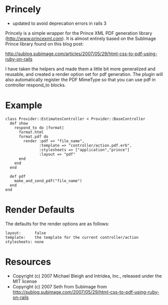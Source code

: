 Princely
========
* updated to avoid deprecation errors in rails 3

Princely is a simple wrapper for the Prince XML PDF generation library 
(http://www.princexml.com). It is almost entirely based on the SubImage 
Prince library found on this blog post:

http://sublog.subimage.com/articles/2007/05/29/html-css-to-pdf-using-ruby-on-rails 

I have taken the helpers and made them a little bit more generalized and 
reusable, and created a render option set for pdf generation. The plugin
will also automatically register the PDF MimeType so that you can use
pdf in controller respond_to blocks.

Example
=======

    class Provider::EstimatesController < Provider::BaseController
      def show
        respond_to do |format|
          format.html
          format.pdf do
            render :pdf => "file_name", 
                   :template => "controller/action.pdf.erb", 
                   :stylesheets => ["application","prince"]
                   :layout => "pdf"
          end
        end
      end
  
      def pdf
        make_and_send_pdf("file_name")
      end
    end

Render Defaults
===============

The defaults for the render options are as follows:

    layout:      false
    template:    the template for the current controller/action
    stylesheets: none

Resources
=========

* Copyright (c) 2007 Michael Bleigh and Intridea, Inc., released under the MIT license
* Copyright (c) 2007 Seth from Subimage from http://sublog.subimage.com/2007/05/29/html-css-to-pdf-using-ruby-on-rails
